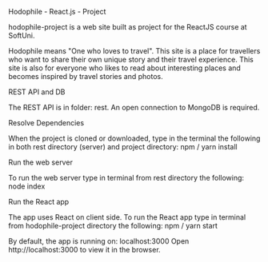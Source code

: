 Hodophile - React.js - Project

hodophile-project is a web site built as project for the ReactJS course at SoftUni.

Hodophile means "One who loves to travel". 
This site is a place for travellers who want to share their own unique story and their travel experience. This site is also for everyone who likes to read about interesting places and becomes inspired by travel stories and photos.



REST API and DB

The REST API is in folder: rest. 
An open connection to MongoDB is required.




Resolve Dependencies

When the project is cloned or downloaded, type in the terminal the following in both rest directory (server) and project directory:
npm / yarn install



Run the web server

To run the web server type in terminal from rest directory the following:
node index



Run the React app

The app uses React on client side. To run the React app type in terminal from hodophile-project directory the following:
npm / yarn start

By default, the app is running on:
localhost:3000
Open http://localhost:3000 to view it in the browser.
